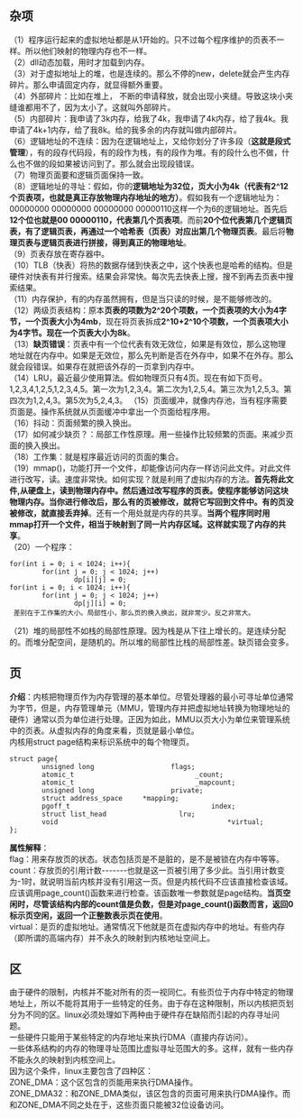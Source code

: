 ## 杂项  
（1）程序运行起来的虚拟地址都是从1开始的。只不过每个程序维护的页表不一样。所以他们映射的物理内存也不一样。  
（2）dll动态加载，用时才加载到内存。  
（3）对于虚拟地址上的堆，也是连续的。那么不停的new，delete就会产生内存碎片。那么申请固定内存，就显得额外重要。  
（4）外部碎片：比如在堆上， 不断的申请释放，就会出现小夹缝。导致这块小夹缝谁都用不了，因为太小了。这就叫外部碎片。  
（5）内部碎片：我申请了3k内存，给我了4k，我申请了4k内存，给了我4k。我申请了4k+1内存，给了我8k。给的我多余的内存就叫做内部碎片。  
（6）逻辑地址的不连续：因为在逻辑地址上，又给你划分了许多段（**这就是段式管理**），有的段存代码段，有的段作为栈，有的段作为堆。有的段什么也不做，什么也不做的段如果被访问到了。那么就会出现段错误。  
（7）物理页面要和逻辑页面保持一致。  
（8）逻辑地址的寻址：假如，你的**逻辑地址为32位，页大小为4k（代表有2^12个页表项，也就是真正存放物理内存地址的地方）**。假如我有一个逻辑地址为：  
00000000 00000000 00000000 00000110这样一个为6的逻辑地址。首先后**12个位也就是00 00000110，代表第几个页表项**。而前**20个位代表第几个逻辑页表，有了逻辑页表，再通过一个哈希表（页表）对应出第几个物理页表**。最后将**物理页表与逻辑页表进行拼接，得到真正的物理地址**。  
（9）页表存放在寄存器中。  
（10）TLB（快表）将热的数据存储到快表之中，这个快表也是哈希的结构。但是硬件对快表有并行搜索。结果会非常快。每次先去快表上搜，搜不到再去页表中搜索结果。  
（11）内存保护，有的内存虽然拥有，但是当只读的时候，是不能够修改的。  
（12）两级页表结构：原本**页表的项数为2^20个项数，一个页表项的大小为4字节，一个页表大小为4mb**，现在将页表拆成**2^10+2^10个项数，一个页表项大小为4字节。现在一个页表大小为8k**。    
（13）**缺页错误**：页表中有一个位代表有效无效位，如果是有效位，那么这物理地址就在内存中。如果是无效位，那么先判断是否在外存中，如果不在外存。那么就会段错误。如果存在就把该外存的一页拿到内存中。    
（14）LRU，最近最少使用算法。假如物理页只有4页。现在有如下页号。1,2,3,4,1,2,5,1,2,3,4,5。第一次为1,2,3,4。第二次为1,2,5,4。第三次为1,2,5,3。第四次为1,2,4,3。第5次为5,2,4,3。
（15）页面缓冲，就像内存池，当有程序需要页面是。操作系统就从页面缓冲中拿出一个页面给程序用。    
（16）抖动：页面频繁的换入换出。    
（17）如何减少缺页？：局部工作性原理。用一些操作比较频繁的页面。来减少页面的换入换出。  
（18）工作集：就是程序最近访问的页面的集合。  
（19）mmap()，功能打开一个文件，却能像访问内存一样访问此文件。对此文件进行改写，读。速度非常快。如何实现？就是利用了虚拟内存的方法。**首先将此文件,从硬盘上，读到物理内存中。然后通过改写程序的页表。使程序能够访问这块物理内存。当你进行修改后，那么有的页被修改，就将它写回到文件中。有的页没被修改，就直接丢弃掉**。还有一个用处就是内存的共享。**当两个程序同时用mmap打开一个文件，相当于映射到了同一片内存区域。这样就实现了内存的共享**。  
（20）一个程序：
```
for(int i = 0; i < 1024; i++){
        for(int j = 0; j < 1024; j++)
                dp[i][j] = 0;
for(int i = 0; i < 1024; i++){
        for(int j = 0; j < 1024; j++)
                dp[j][i] = 0;                
 差别在于工作集的大小。局部性小，那么页的换入换出，就非常少。反之非常大。
```
（21）堆的局部性不如栈的局部性原理。因为栈是从下往上增长的。是连续分配的。而堆分配空间，是随机的。所以堆的局部性比栈的局部性差。缺页错会变多。  


## 页  
**介绍**：内核把物理页作为内存管理的基本单位。尽管处理器的最小可寻址单位通常为字节，但是，内存管理单元（MMU，管理内存并把虚拟地址转换为物理地址的硬件）通常以页为单位进行处理。正因为如此，MMU以页大小为单位来管理系统中的页表。从虚拟内存的角度来看，页就是最小单位。    
内核用struct page结构来标识系统中的每个物理页。
```
struct page{
        unsigned long                   flags;
        atomic_t                              _count;
        atomic_t                              _mapcount;
        unsigned long                   private;
        struct address_space     *mapping;
        pgoff_t                                   index;
        struct list_head                  lru;
        void                                          *virtual;
};
```
**属性解释**：  
flag：用来存放页的状态。状态包括页是不是脏的，是不是被锁在内存中等等。  
count：存放页的引用计数-------也就是这一页被引用了多少此。当引用计数变为-1时，就说明当前内核并没有引用这一页。但是内核代码不应该直接检查该域。应该调用page_count()函数来进行检查。该函数唯一参数就是page结构。**当页空闲时，尽管该结构内部的count值是负数，但是对page_count()函数而言，返回0标示页空闲，返回一个正整数表示页在使用**。    
virtual：是页的虚拟地址。通常情况下他就是页在虚拟内存中的地址。有些内存（即所谓的高端内存）并不永久的映射到内核地址空间上。  
## 区  
由于硬件的限制，内核并不能对所有的页一视同仁。有些页位于内存中特定的物理地址上，所以不能将其用于一些特定的任务。由于存在这种限制，所以内核把页划分为不同的区。linux必须处理如下两种由于硬件存在缺陷而引起的内存寻址问题。  
一些硬件只能用于某些特定的内存地址来执行DMA（直接内存访问）。  
一些体系结构的内存的物理寻址范围比虚拟寻址范围大的多。这样，就有一些内存不能永久的映射到内核空间上。  
因为这个条件，linux主要包含了四种区：  
ZONE_DMA：这个区包含的页能用来执行DMA操作。  
ZONE_DMA32：和ZONE_DMA类似，该区包含的页面可用来执行DMA操作。而和ZONE_DMA不同之处在于，这些页面只能被32位设备访问。






